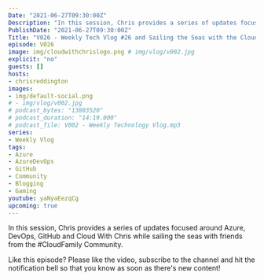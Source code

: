 ```yaml
---
Date: "2021-06-27T09:30:00Z"
Description: "In this session, Chris provides a series of updates focused around Azure, DevOps, GitHub and Cloud With Chris while sailing the seas with friends from the #CloudFamily Community. Like this episode? Please like the video, subscribe to the channel and hit the notification bell so that you know as soon as there's new content!"
PublishDate: "2021-06-27T09:30:00Z"
Title: "V026 - Weekly Tech Vlog #26 and Sailing the Seas with the CloudFamily"
episode: V026
image: img/cloudwithchrislogo.png # img/vlog/v002.jpg
explicit: "no"
guests: []
hosts:
- chrisreddington
images:
- img/default-social.png
# - img/vlog/v002.jpg
# podcast_bytes: "13803520"
# podcast_duration: "14:19.000"
# podcast_file: V002 - Weekly Technology Vlog.mp3
series:
- Weekly Vlog
tags:
- Azure
- AzureDevOps
- GitHub
- Community
- Blogging
- Gaming
youtube: yaNyaEezqCg
upcoming: true
---
```

In this session, Chris provides a series of updates focused around Azure, DevOps, GitHub and Cloud With Chris while sailing the seas with friends from the #CloudFamily Community.

Like this episode? Please like the video, subscribe to the channel and hit the notification bell so that you know as soon as there's new content!

